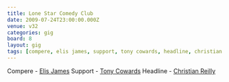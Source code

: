 ```yaml
---
title: Lone Star Comedy Club
date: 2009-07-24T23:00:00.000Z
venue: v32
categories: gig
board: 8
layout: gig
tags: [compere, elis james, support, tony cowards, headline, christian reilly]
---
```

Compere - <a href="https://www.google.co.uk/search?q=elis+james">Elis James</a>
Support - <a href="https://www.google.co.uk/search?q=tony+cowards">Tony Cowards</a>
Headline - <a href="https://www.google.co.uk/search?q=christian+reilly">Christian Reilly</a>